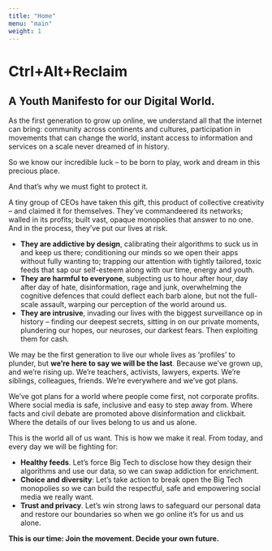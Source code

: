 ```yaml
---
title: "Home"
menu: "main"
weight: 1
---
```


# Ctrl+Alt+Reclaim
## A Youth Manifesto for our Digital World.

As the first generation to grow up online, we understand all that the internet can bring: community across continents and cultures, participation in movements that can change the world, instant access to information and services on a scale never dreamed of in history.

So we know our incredible luck – to be born to play, work and dream in this precious place. 

And that’s why we must fight to protect it.

A tiny group of CEOs have taken this gift, this product of collective creativity – and claimed it for themselves. They’ve commandeered its networks; walled in its profits; built vast, opaque monopolies that answer to no one. And in the process, they’ve put our lives at risk. 

- **They are addictive by design**, calibrating their algorithms to suck us in and keep us there; conditioning our minds so we open their apps without fully wanting to; trapping our attention with tightly tailored, toxic feeds that sap our self-esteem along with our time, energy and youth.
- **They are harmful to everyone**, subjecting us to hour after hour, day after day of hate, disinformation, rage and junk, overwhelming the cognitive defences that could deflect each barb alone, but not the full-scale assault, warping our perception of the world around us.
- **They are intrusive**, invading our lives with the biggest surveillance op in history – finding our deepest secrets, sitting in on our private moments, plundering our hopes, our neuroses, our darkest fears. Then exploiting them for cash.

We may be the first generation to live our whole lives as ‘profiles’ to plunder, but **we’re here to say we will be the last**. Because we’ve grown up, and we’re rising up. We’re teachers, activists, lawyers, experts. We’re siblings, colleagues, friends. We’re everywhere and we’ve got plans. 

We’ve got plans for a world where people come first, not corporate profits. Where social media is safe, inclusive and easy to step away from. Where facts and civil debate are promoted above disinformation and clickbait. Where the details of our lives belong to us and us alone.

This is the world all of us want. This is how we make it real. From today, and every day we will be fighting for:

- **Healthy feeds**. Let’s force Big Tech to disclose how they design their algorithms and use our data, so we can swap addiction for enrichment.
- **Choice and diversity**: Let’s take action to break open the Big Tech monopolies so we can build the respectful, safe and empowering social media we really want.
- **Trust and privacy**. Let’s win strong laws to safeguard our personal data and restore our boundaries so when we go online it’s for us and us alone. 

**This is our time: Join the movement. Decide your own future.**
